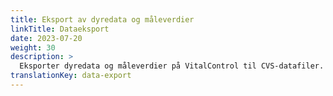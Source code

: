 ```yaml
---
title: Eksport av dyredata og måleverdier
linkTitle: Dataeksport
date: 2023-07-20
weight: 30
description: >
  Eksporter dyredata og måleverdier på VitalControl til CVS-datafiler.
translationKey: data-export
---
```


